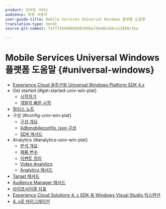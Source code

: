 ```yaml
---
product: 모바일 서비스
audience: 최종 사용자
user-guide-title: Mobile Services Universal Windows 플랫폼 도움말
translation-type: tm+mt
source-git-commit: 7aff336586058302046a728a0b1b0ce12660c1ba

---
```



# Mobile Services Universal Windows 플랫폼 도움말 {#universal-windows}

+ [Experience Cloud 솔루션용 Universal Windows Platform SDK 4.x](overview.md)
+ Get started {#get-started-univ-win-plat}
   + [시작하기](c-getting-started/c-getting-started.md)
   + [개발자 빠른 시작](c-getting-started/dev-qs.md)
+ [릴리스 노트](release-notes.md)
+ 구성 {#config-univ-win-plat}
   + [구성 개요](c-configuration/c-configuration.md)
   + [Adbmobileconfig. json 구성](c-configuration/c.json.md)
   + [SDK 메서드](c-configuration/methods.md)
+ Analytics {#analytics-univ-win-plat}
   + [분석 개요](analytics/analytics.md)
   + [제품 변수](analytics/products.md)
   + [이벤트 정리](analytics/event-serialization.md)
   + [Video Analytics](analytics/video-qs.md)
   + [Analytics 메서드](analytics/analytics-methods.md)
+ [Target 메서드](target/target-methods.md)
+ [Audience Manager 메서드](audiencemgmt/audience-manager-methods.md)
+ [라이프사이클 지표](metrics.md)
+ [Experience Cloud Solutions 4. x SDK 용 Windows Visual Studio 익스텐션](extensions/win-vse-4x.md)
+ [4. x로 마이그레이션](migration-v3.md)
